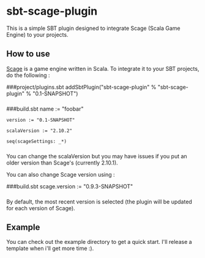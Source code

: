 sbt-scage-plugin
================

This is a simple SBT plugin designed to integrate Scage (Scala Game Engine) to your projects.

How to use
----------

[Scage](https://www.github.com/dunnololda/scage/) is a game engine written in Scala. To integrate it to your SBT projects, do the following :

###project/plugins.sbt
	addSbtPlugin("sbt-scage-plugin" % "sbt-scage-plugin" % "0.1-SNAPSHOT")
###

###build.sbt
	name := "foobar"

	version := "0.1-SNAPSHOT"

	scalaVersion := "2.10.2"

	seq(scageSettings: _*)
###

You can change the scalaVersion but you may have issues if you put an older version than Scage's (currently 2.10.1).

You can also change Scage version using :

###build.sbt
	scage.version := "0.9.3-SNAPSHOT"
###

By default, the most recent version is selected (the plugin will be updated for each version of Scage).

Example
-------

You can check out the example directory to get a quick start. I'll release a template when i'll get more time :).
